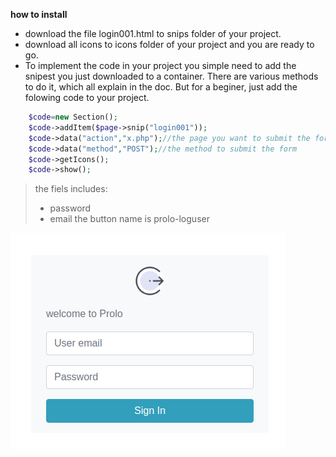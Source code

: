 **how to install**
* download the file login001.html to snips folder of your project.
* download all icons to icons folder of your project and you are ready to go.
* To implement the code in your project you simple need to add the snipest you just downloaded to a container. There are various methods to do it, which all explain in the doc. But for a beginer, just add the folowing code to your project.
```php  
    $code=new Section();
    $code->addItem($page->snip("login001"));
    $code->data("action","x.php");//the page you want to submit the form
    $code->data("method","POST");//the method to submit the form
    $code->getIcons();
    $code->show();
```
> the fiels includes:
> * password
> * email
>the button name is prolo-loguser

![screenshot](screen.png)
